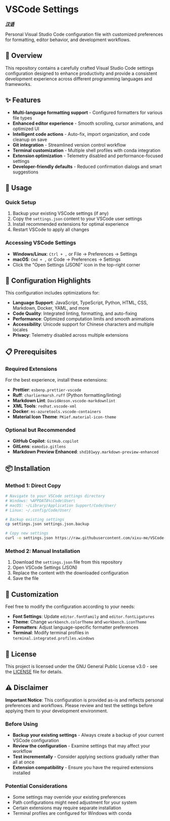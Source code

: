 # VSCode Settings

***[汉语](README.zh.md)***

Personal Visual Studio Code configuration file with customized preferences for formatting, editor behavior, and development workflows.

## 🔎 Overview

This repository contains a carefully crafted Visual Studio Code settings configuration designed to enhance productivity and provide a consistent development experience across different programming languages and frameworks.

## ✨ Features

- **Multi-language formatting support** - Configured formatters for various file types
- **Enhanced editor experience** - Smooth scrolling, cursor animations, and optimized UI
- **Intelligent code actions** - Auto-fix, import organization, and code cleanup on save  
- **Git integration** - Streamlined version control workflow
- **Terminal customization** - Multiple shell profiles with conda integration
- **Extension optimization** - Telemetry disabled and performance-focused settings
- **Developer-friendly defaults** - Reduced confirmation dialogs and smart suggestions

## 🚀 Usage

### Quick Setup

1. Backup your existing VSCode settings (if any)
2. Copy the `settings.json` content to your VSCode user settings
3. Install recommended extensions for optimal experience
4. Restart VSCode to apply all changes

### Accessing VSCode Settings

- **Windows/Linux**: `Ctrl + ,` or File → Preferences → Settings
- **macOS**: `Cmd + ,` or Code → Preferences → Settings
- Click the "Open Settings (JSON)" icon in the top-right corner

## 🔧 Configuration Highlights

This configuration includes optimizations for:

- **Language Support**: JavaScript, TypeScript, Python, HTML, CSS, Markdown, Docker, YAML, and more
- **Code Quality**: Integrated linting, formatting, and auto-fixing
- **Performance**: Optimized computation limits and smooth animations
- **Accessibility**: Unicode support for Chinese characters and multiple locales
- **Privacy**: Telemetry disabled across multiple extensions

## 📋 Prerequisites

### Required Extensions

For the best experience, install these extensions:

- **Prettier**: `esbenp.prettier-vscode`
- **Ruff**: `charliermarsh.ruff` (Python formatting/linting)
- **Markdown Lint**: `DavidAnson.vscode-markdownlint`
- **XML Tools**: `redhat.vscode-xml`
- **Docker**: `ms-azuretools.vscode-containers`
- **Material Icon Theme**: `PKief.material-icon-theme`

### Optional but Recommended

- **GitHub Copilot**: `GitHub.copilot`
- **GitLens**: `eamodio.gitlens`
- **Markdown Preview Enhanced**: `shd101wyy.markdown-preview-enhanced`

## 📦 Installation

### Method 1: Direct Copy

```bash
# Navigate to your VSCode settings directory
# Windows: %APPDATA%\Code\User\
# macOS: ~/Library/Application Support/Code/User/
# Linux: ~/.config/Code/User/

# Backup existing settings
cp settings.json settings.json.backup

# Copy new settings
curl -o settings.json https://raw.githubusercontent.com/xixu-me/VSCode-Settings/main/settings.json
```

### Method 2: Manual Installation

1. Download the `settings.json` file from this repository
2. Open VSCode Settings (JSON)
3. Replace the content with the downloaded configuration
4. Save the file

## 🎨 Customization

Feel free to modify the configuration according to your needs:

- **Font Settings**: Update `editor.fontFamily` and `editor.fontLigatures`
- **Theme**: Change `workbench.colorTheme` and `workbench.iconTheme`
- **Formatters**: Adjust language-specific formatter preferences
- **Terminal**: Modify terminal profiles in `terminal.integrated.profiles.windows`

## 📄 License

This project is licensed under the GNU General Public License v3.0 - see the [LICENSE](LICENSE) file for details.

## ⚠️ Disclaimer

**Important Notice**: This configuration is provided as-is and reflects personal preferences and workflows. Please review and test the settings before applying them to your development environment.

### Before Using

- **Backup your existing settings** - Always create a backup of your current VSCode configuration
- **Review the configuration** - Examine settings that may affect your workflow
- **Test incrementally** - Consider applying sections gradually rather than all at once
- **Extension compatibility** - Ensure you have the required extensions installed

### Potential Considerations

- Some settings may override your existing preferences
- Path configurations might need adjustment for your system
- Certain extensions may require separate installation
- Terminal profiles are configured for Windows with conda
